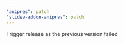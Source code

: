 ```yaml
---
"anipres": patch
"slidev-addon-anipres": patch
---
```


Trigger release as the previous version failed
